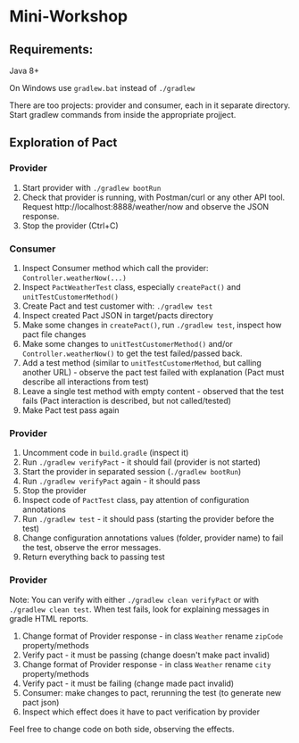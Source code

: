 # Mini-Workshop

## Requirements:
Java 8+

On Windows use `gradlew.bat` instead of `./gradlew`

There are too projects: provider and consumer, each in it separate directory.
Start gradlew commands from inside the appropriate projject.

## Exploration of Pact

### Provider
1. Start provider with `./gradlew bootRun`
2. Check that provider is running, with Postman/curl or any other API tool. Request http://localhost:8888/weather/now and observe the JSON response.
3. Stop the provider (Ctrl+C)


### Consumer
1. Inspect Consumer method which call the provider: `Controller.weatherNow(...)`
2. Inspect `PactWeatherTest` class, especially `createPact()` and `unitTestCustomerMethod()`
3. Create Pact and test customer with: `./gradlew test`
4. Inspect created Pact JSON in target/pacts directory
5. Make some changes in `createPact()`, run `./gradlew test`, inspect how pact file changes
6. Make some changes to `unitTestCustomerMethod()` and/or `Controller.weatherNow()` to get the test failed/passed back.
7. Add a test method (similar to `unitTestCustomerMethod`, but calling another URL) - observe the pact test failed with explanation (Pact must describe all interactions from test)
8. Leave a single test method with empty content - observed that the test fails (Pact interaction is described, but not called/tested)
9. Make Pact test pass again

### Provider
1. Uncomment code in `build.gradle` (inspect it)
2. Run `./gradlew verifyPact` - it should fail (provider is not started)
3. Start the provider in separated session (`./gradlew bootRun`)
4. Run `./gradlew verifyPact` again - it should pass
5. Stop the provider
6. Inspect code of `PactTest` class, pay attention of configuration annotations
7. Run `./gradlew test` - it should pass (starting the provider before the test)
8. Change configuration annotations values (folder, provider name)  to fail the test, observe the error messages.
9. Return everything back to passing test

### Provider
Note: You can verify with either `./gradlew clean verifyPact` or with `./gradlew clean test`. When test fails, look for explaining messages in gradle HTML reports.
1. Change format of Provider response - in class `Weather` rename `zipCode` property/methods
2. Verify pact - it must be passing (change doesn't make pact invalid)
3. Change format of Provider response - in class `Weather` rename `city` property/methods
4. Verify pact - it must be failing  (change made pact invalid)
5. Consumer: make changes to pact, rerunning the test (to generate new pact json)
6. Inspect which effect does it have to pact verification by provider


Feel free to change code on both side, observing the effects.
